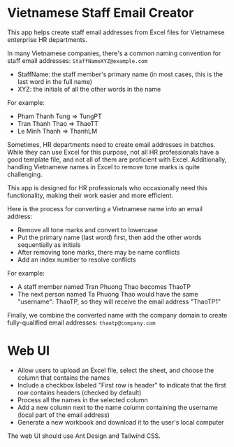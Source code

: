 # Vietnamese Staff Email Creator

This app helps create staff email addresses from Excel files for Vietnamese enterprise HR departments.

In many Vietnamese companies, there's a common naming convention for staff email addresses: `StaffNameXYZ@example.com`

- StaffName: the staff member's primary name (in most cases, this is the last word in the full name)
- XYZ: the initials of all the other words in the name

For example:
- Pham Thanh Tung => TungPT
- Tran Thanh Thao => ThaoTT
- Le Minh Thanh => ThanhLM

Sometimes, HR departments need to create email addresses in batches. While they can use Excel for this purpose, not all HR professionals have a good template file, and not all of them are proficient with Excel. Additionally, handling Vietnamese names in Excel to remove tone marks is quite challenging.

This app is designed for HR professionals who occasionally need this functionality, making their work easier and more efficient.

Here is the process for converting a Vietnamese name into an email address:

- Remove all tone marks and convert to lowercase
- Put the primary name (last word) first, then add the other words sequentially as initials
- After removing tone marks, there may be name conflicts
- Add an index number to resolve conflicts

For example:

- A staff member named Tran Phuong Thao becomes ThaoTP
- The next person named Ta Phuong Thao would have the same "username": ThaoTP, so they will receive the email address "ThaoTP1"

Finally, we combine the converted name with the company domain to create fully-qualified email addresses: `thaotp@company.com`

# Web UI

- Allow users to upload an Excel file, select the sheet, and choose the column that contains the names
- Include a checkbox labeled "First row is header" to indicate that the first row contains headers (checked by default)
- Process all the names in the selected column
- Add a new column next to the name column containing the username (local part of the email address)
- Generate a new workbook and download it to the user's local computer

The web UI should use Ant Design and Tailwind CSS.

